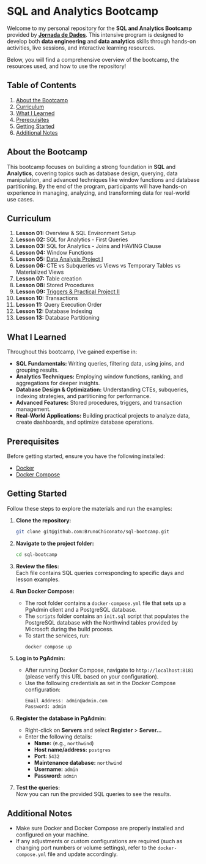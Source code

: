 # SQL and Analytics Bootcamp

Welcome to my personal repository for the **SQL and Analytics Bootcamp** provided by **[Jornada de Dados](https://suajornadadedados.com.br/)**. This intensive program is designed to develop both **data engineering** and **data analytics** skills through hands-on activities, live sessions, and interactive learning resources.

Below, you will find a comprehensive overview of the bootcamp, the resources used, and how to use the repository!


## Table of Contents

1. [About the Bootcamp](#about-the-bootcamp)
2. [Curriculum](#curriculum)
3. [What I Learned](#what-i-learned)
4. [Prerequisites](#prerequisites)
5. [Getting Started](#getting-started)
6. [Additional Notes](#additional-notes)


## About the Bootcamp

This bootcamp focuses on building a strong foundation in **SQL** and **Analytics**, covering topics such as database design, querying, data manipulation, and advanced techniques like window functions and database partitioning. By the end of the program, participants will have hands-on experience in managing, analyzing, and transforming data for real-world use cases.


## Curriculum

1. **Lesson 01:** Overview & SQL Environment Setup
2. **Lesson 02:** SQL for Analytics - First Queries
3. **Lesson 03:** SQL for Analytics - Joins and HAVING Clause
4. **Lesson 04:** Window Functions
5. **Lesson 05:** [Data Analysis Project I](https://github.com/lvgalvao/Northwind-SQL-Analytics)
6. **Lesson 06:** CTE vs Subqueries vs Views vs Temporary Tables vs Materialized Views
7. **Lesson 07:** Table creation
8. **Lesson 08:** Stored Procedures
9. **Lesson 09:** [Triggers & Practical Project II](https://github.com/lvgalvao/northwind-sql-etl)
10. **Lesson 10:** Transactions
11. **Lesson 11:** Query Execution Order
12. **Lesson 12:** Database Indexing
13. **Lesson 13:** Database Partitioning


## What I Learned

Throughout this bootcamp, I’ve gained expertise in:
- **SQL Fundamentals:** Writing queries, filtering data, using joins, and grouping results.  
- **Analytics Techniques:** Employing window functions, ranking, and aggregations for deeper insights.  
- **Database Design & Optimization:** Understanding CTEs, subqueries, indexing strategies, and partitioning for performance.  
- **Advanced Features:** Stored procedures, triggers, and transaction management.  
- **Real-World Applications:** Building practical projects to analyze data, create dashboards, and optimize database operations.


## Prerequisites

Before getting started, ensure you have the following installed:
- [Docker](https://docs.docker.com/get-docker/)
- [Docker Compose](https://docs.docker.com/compose/install/)

## Getting Started

Follow these steps to explore the materials and run the examples:

1. **Clone the repository:**
   ```bash
   git clone git@github.com:BrunoChiconato/sql-bootcamp.git
   ```

2. **Navigate to the project folder:**
   ```bash
   cd sql-bootcamp
   ```

3. **Review the files:**  
   Each file contains SQL queries corresponding to specific days and lesson examples.

4. **Run Docker Compose:**  
   - The root folder contains a `docker-compose.yml` file that sets up a PgAdmin client and a PostgreSQL database.
   - The `scripts` folder contains an `init.sql` script that populates the PostgreSQL database with the Northwind tables provided by Microsoft during the build process.
   - To start the services, run:
     ```bash
     docker compose up
     ```

5. **Log in to PgAdmin:**  
   - After running Docker Compose, navigate to `http://localhost:8181` (please verify this URL based on your configuration).
   - Use the following credentials as set in the Docker Compose configuration:
     ```bash
     Email Address: admin@admin.com
     Password: admin
     ```

6. **Register the database in PgAdmin:**  
   - Right-click on **Servers** and select **Register** > **Server...**
   - Enter the following details:
     - **Name:** (e.g., `northwind`)
     - **Host name/address:** `postgres`
     - **Port:** `5432`
     - **Maintenance database:** `northwind`
     - **Username:** `admin`
     - **Password:** `admin`

7. **Test the queries:**  
   Now you can run the provided SQL queries to see the results.

## Additional Notes

- Make sure Docker and Docker Compose are properly installed and configured on your machine.
- If any adjustments or custom configurations are required (such as changing port numbers or volume settings), refer to the `docker-compose.yml` file and update accordingly.

